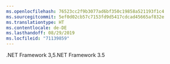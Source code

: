 ```yaml
---
ms.openlocfilehash: 76523cc2f9b3077ad6bf350c19858a521193f1c4
ms.sourcegitcommit: 5ef0d02cb57c7153fd9d5417cdcad45665af832e
ms.translationtype: HT
ms.contentlocale: de-DE
ms.lasthandoff: 08/29/2019
ms.locfileid: "71139859"
---
```

<span data-ttu-id="7cf81-101">.NET Framework 3,5</span><span class="sxs-lookup"><span data-stu-id="7cf81-101">.NET Framework 3.5</span></span>